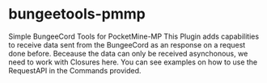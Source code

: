 # bungeetools-pmmp
Simple BungeeCord Tools for PocketMine-MP
This Plugin adds capabilities to receive data sent from the BungeeCord as an response on a request done before.
Beceause the data can only be received asynchonous, we need to work with Closures here.
You can see examples on how to use the RequestAPI in the Commands provided.
